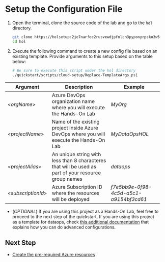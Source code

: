 # Setup the Configuration File

1. Open the terminal, clone the source code of the lab and go to the `hol` directory.
   
    ```bash
    git clone https://holsetup:2je7narfoc2rusvewdjpfnlcn3pyponyrpsko3w5b6z26zj4wpoa@dev.azure.com/csu-devsquad/advworks-dataops/_git/hol
    cd hol
    ```

2. Execute the following command to create a new config file based on an existing template. Provide arguments to this setup based on the table below:

    ```bash
    # Be sure to execute this script under the hol directory
    ./quickstart/scripts/cloud-setup/Replace-TemplateArgs.ps1
    ```

|Argument|Description|Example|
|-----|-----------|-------|
|<_orgName_>|Azure DevOps organization name where you will execute the Hands-On Lab|_MyOrg_|
|<_projectName_>|Name of the existing project inside Azure DevOps where you will execute the Hands-On Lab|_MyDataOpsHOL_|
|<_projectAlias_>|An unique string with less than 8 characteres that will be used as part of your resource group names|_dataops_|
|<_subscriptionId_>|Azure Subscription ID where the resources will be deployed|_f7e5bb9e-0f98-4c5d-a5c1-a9154bf3cd61_|

- (_OPTIONAL_) If you are using this project as a Hands-On Lab, feel free to proceed to the next step of the quickstart. If you are using this project as a template for dataops, check [this additional documentation](./1b-create-prereqs-azure-advanced.md) that explains how you can do advanced configurations. 


## Next Step

* [Create the pre-required Azure resources](./2-create-prereqs-azure.md)
